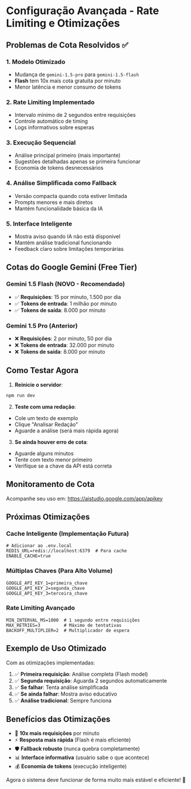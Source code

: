 # Configuração Avançada - Rate Limiting e Otimizações

## Problemas de Cota Resolvidos ✅

### 1. **Modelo Otimizado**
- Mudança de `gemini-1.5-pro` para `gemini-1.5-flash`
- **Flash** tem 10x mais cota gratuita por minuto
- Menor latência e menor consumo de tokens

### 2. **Rate Limiting Implementado**
- Intervalo mínimo de 2 segundos entre requisições
- Controle automático de timing
- Logs informativos sobre esperas

### 3. **Execução Sequencial**
- Análise principal primeiro (mais importante)
- Sugestões detalhadas apenas se primeira funcionar
- Economia de tokens desnecessários

### 4. **Análise Simplificada como Fallback**
- Versão compacta quando cota estiver limitada
- Prompts menores e mais diretos
- Mantém funcionalidade básica da IA

### 5. **Interface Inteligente**
- Mostra aviso quando IA não está disponível
- Mantém análise tradicional funcionando
- Feedback claro sobre limitações temporárias

## Cotas do Google Gemini (Free Tier)

### Gemini 1.5 Flash (NOVO - Recomendado)
- ✅ **Requisições**: 15 por minuto, 1.500 por dia
- ✅ **Tokens de entrada**: 1 milhão por minuto
- ✅ **Tokens de saída**: 8.000 por minuto

### Gemini 1.5 Pro (Anterior)
- ❌ **Requisições**: 2 por minuto, 50 por dia
- ❌ **Tokens de entrada**: 32.000 por minuto
- ❌ **Tokens de saída**: 8.000 por minuto

## Como Testar Agora

1. **Reinicie o servidor**:
```bash
npm run dev
```

2. **Teste com uma redação**:
- Cole um texto de exemplo
- Clique "Analisar Redação"
- Aguarde a análise (será mais rápida agora)

3. **Se ainda houver erro de cota**:
- Aguarde alguns minutos
- Tente com texto menor primeiro
- Verifique se a chave da API está correta

## Monitoramento de Cota

Acompanhe seu uso em: https://aistudio.google.com/app/apikey

## Próximas Otimizações

### Cache Inteligente (Implementação Futura)
```env
# Adicionar ao .env.local
REDIS_URL=redis://localhost:6379  # Para cache
ENABLE_CACHE=true
```

### Múltiplas Chaves (Para Alto Volume)
```env
GOOGLE_API_KEY_1=primeira_chave
GOOGLE_API_KEY_2=segunda_chave
GOOGLE_API_KEY_3=terceira_chave
```

### Rate Limiting Avançado
```env
MIN_INTERVAL_MS=1000  # 1 segundo entre requisições
MAX_RETRIES=3         # Máximo de tentativas
BACKOFF_MULTIPLIER=2  # Multiplicador de espera
```

## Exemplo de Uso Otimizado

Com as otimizações implementadas:

1. ✅ **Primeira requisição**: Análise completa (Flash model)
2. ✅ **Segunda requisição**: Aguarda 2 segundos automaticamente
3. ✅ **Se falhar**: Tenta análise simplificada
4. ✅ **Se ainda falhar**: Mostra aviso educativo
5. ✅ **Análise tradicional**: Sempre funciona

## Benefícios das Otimizações

- 🚀 **10x mais requisições** por minuto
- ⚡ **Resposta mais rápida** (Flash é mais eficiente)
- 🛡️ **Fallback robusto** (nunca quebra completamente)
- 📊 **Interface informativa** (usuário sabe o que acontece)
- 💰 **Economia de tokens** (execução inteligente)

Agora o sistema deve funcionar de forma muito mais estável e eficiente! 🎉
